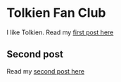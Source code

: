 # Tolkien Fan Club

I like Tolkien. Read my [first post here](/majesty)

## Second post

Read my [second post here](/testing)
